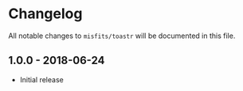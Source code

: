 # Changelog 

All notable changes to `misfits/toastr` will be documented in this file. 

## 1.0.0 - 2018-06-24

- Initial release